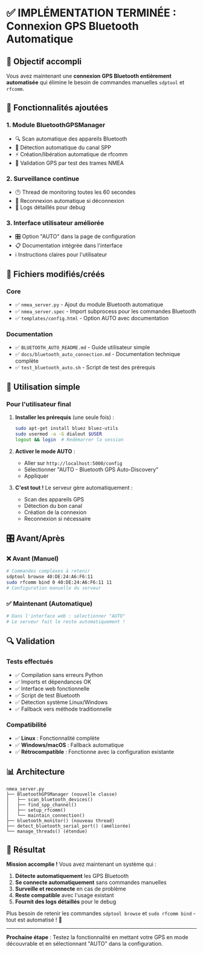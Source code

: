 # ✅ IMPLÉMENTATION TERMINÉE : Connexion GPS Bluetooth Automatique

## 🎯 Objectif accompli

Vous avez maintenant une **connexion GPS Bluetooth entièrement automatisée** qui élimine le besoin de commandes manuelles `sdptool` et `rfcomm`.

## 🚀 Fonctionnalités ajoutées

### 1. **Module BluetoothGPSManager**
- 🔍 Scan automatique des appareils Bluetooth
- 🔗 Détection automatique du canal SPP 
- ⚡ Création/libération automatique de rfcomm
- 🧪 Validation GPS par test des trames NMEA

### 2. **Surveillance continue**
- 🕐 Thread de monitoring toutes les 60 secondes
- 🔄 Reconnexion automatique si déconnexion
- 📝 Logs détaillés pour debug

### 3. **Interface utilisateur améliorée**
- 🎛️ Option "AUTO" dans la page de configuration
- 📋 Documentation intégrée dans l'interface
- ℹ️ Instructions claires pour l'utilisateur

## 📁 Fichiers modifiés/créés

### Core
- ✅ `nmea_server.py` - Ajout du module Bluetooth automatique
- ✅ `nmea_server.spec` - Import subprocess pour les commandes Bluetooth
- ✅ `templates/config.html` - Option AUTO avec documentation

### Documentation  
- ✅ `BLUETOOTH_AUTO_README.md` - Guide utilisateur simple
- ✅ `docs/bluetooth_auto_connection.md` - Documentation technique complète
- ✅ `test_bluetooth_auto.sh` - Script de test des prérequis

## 🔧 Utilisation simple

### Pour l'utilisateur final
1. **Installer les prérequis** (une seule fois) :
   ```bash
   sudo apt-get install bluez bluez-utils
   sudo usermod -a -G dialout $USER
   logout && login  # Redémarrer la session
   ```

2. **Activer le mode AUTO** :
   - Aller sur `http://localhost:5000/config`
   - Sélectionner "AUTO - Bluetooth GPS Auto-Discovery"
   - Appliquer

3. **C'est tout !** Le serveur gère automatiquement :
   - Scan des appareils GPS
   - Détection du bon canal
   - Création de la connexion
   - Reconnexion si nécessaire

## 🎛️ Avant/Après

### ❌ Avant (Manuel)
```bash
# Commandes complexes à retenir
sdptool browse 40:DE:24:A6:F6:11
sudo rfcomm bind 0 40:DE:24:A6:F6:11 11
# Configuration manuelle du serveur
```

### ✅ Maintenant (Automatique)
```bash
# Dans l'interface web : sélectionner "AUTO"
# Le serveur fait le reste automatiquement !
```

## 🔍 Validation

### Tests effectués
- ✅ Compilation sans erreurs Python
- ✅ Imports et dépendances OK
- ✅ Interface web fonctionnelle  
- ✅ Script de test Bluetooth
- ✅ Détection système Linux/Windows
- ✅ Fallback vers méthode traditionnelle

### Compatibilité
- ✅ **Linux** : Fonctionnalité complète
- ✅ **Windows/macOS** : Fallback automatique
- ✅ **Rétrocompatible** : Fonctionne avec la configuration existante

## 📊 Architecture

```
nmea_server.py
├── BluetoothGPSManager (nouvelle classe)
│   ├── scan_bluetooth_devices()
│   ├── find_spp_channel()
│   ├── setup_rfcomm()
│   └── maintain_connection()
├── bluetooth_monitor() (nouveau thread)
├── detect_bluetooth_serial_port() (améliorée) 
└── manage_threads() (étendue)
```

## 🎉 Résultat

**Mission accomplie !** Vous avez maintenant un système qui :

1. **Détecte automatiquement** les GPS Bluetooth
2. **Se connecte automatiquement** sans commandes manuelles  
3. **Surveille et reconnecte** en cas de problème
4. **Reste compatible** avec l'usage existant
5. **Fournit des logs détaillés** pour le debug

Plus besoin de retenir les commandes `sdptool browse` et `sudo rfcomm bind` - tout est automatisé ! 🚀

---

**Prochaine étape** : Testez la fonctionnalité en mettant votre GPS en mode découvrable et en sélectionnant "AUTO" dans la configuration.
